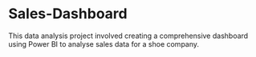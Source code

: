 # Sales-Dashboard
This data analysis project involved creating a comprehensive dashboard using Power BI to analyse sales data for a shoe company.
